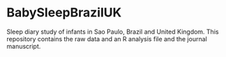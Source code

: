 # BabySleepBrazilUK
Sleep diary study of infants in Sao Paulo, Brazil and United Kingdom. This repository contains the raw data and an R analysis file and the journal manuscript.
